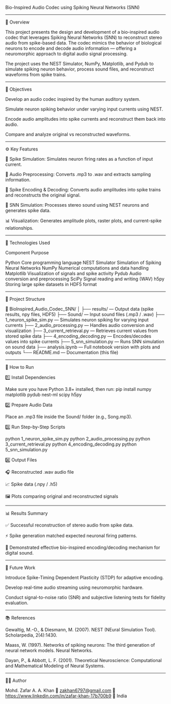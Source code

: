 Bio-Inspired Audio Codec using Spiking Neural Networks (SNN)

---

📘 Overview

This project presents the design and development of a bio-inspired audio codec that leverages Spiking Neural Networks (SNN) to reconstruct stereo audio from spike-based data.
The codec mimics the behavior of biological neurons to encode and decode audio information — offering a neuromorphic approach to digital audio signal processing.

The project uses the NEST Simulator, NumPy, Matplotlib, and Pydub to simulate spiking neuron behavior, process sound files, and reconstruct waveforms from spike trains.


---

🎯 Objectives

Develop an audio codec inspired by the human auditory system.

Simulate neuron spiking behavior under varying input currents using NEST.

Encode audio amplitudes into spike currents and reconstruct them back into audio.

Compare and analyze original vs reconstructed waveforms.



---

⚙️ Key Features

🧩 Spike Simulation: Simulates neuron firing rates as a function of input current.

🎵 Audio Preprocessing: Converts .mp3 to .wav and extracts sampling information.

🔁 Spike Encoding & Decoding: Converts audio amplitudes into spike trains and reconstructs the original signal.

🧠 SNN Simulation: Processes stereo sound using NEST neurons and generates spike data.

📊 Visualization: Generates amplitude plots, raster plots, and current-spike relationships.



---

🧩 Technologies Used

Component	Purpose

Python	Core programming language
NEST Simulator	Simulation of Spiking Neural Networks
NumPy	Numerical computations and data handling
Matplotlib	Visualization of signals and spike activity
Pydub	Audio conversion and preprocessing
SciPy	Signal reading and writing (WAV)
h5py	Storing large spike datasets in HDF5 format



---

🧠 Project Structure

📁 BioInspired_Audio_Codec_SNN/
│
├── results/ — Output data (spike results, npy files, HDF5)
├── Sound/ — Input sound files (.mp3 / .wav)
├── 1_neuron_spike_sim.py — Simulates neuron spiking for varying input currents
├── 2_audio_processing.py — Handles audio conversion and visualization
├── 3_current_retrieval.py — Retrieves current values from stored spike data
├── 4_encoding_decoding.py — Encodes/decodes values into spike currents
├── 5_snn_simulation.py — Runs SNN simulation on sound data
├── analysis.ipynb — Full notebook version with plots and outputs
└── README.md — Documentation (this file)


---

🚀 How to Run

1️⃣ Install Dependencies

Make sure you have Python 3.8+ installed, then run:
pip install numpy matplotlib pydub nest-ml scipy h5py

2️⃣ Prepare Audio Data

Place an .mp3 file inside the Sound/ folder (e.g., Song.mp3).

3️⃣ Run Step-by-Step Scripts

python 1_neuron_spike_sim.py
python 2_audio_processing.py
python 3_current_retrieval.py
python 4_encoding_decoding.py
python 5_snn_simulation.py

4️⃣ Output Files

🎧 Reconstructed .wav audio file

📈 Spike data (.npy / .h5)

🖼️ Plots comparing original and reconstructed signals



---

📊 Results Summary

✅ Successful reconstruction of stereo audio from spike data.

⚡ Spike generation matched expected neuronal firing patterns.

🧬 Demonstrated effective bio-inspired encoding/decoding mechanism for digital sound.



---

🔬 Future Work

Introduce Spike-Timing Dependent Plasticity (STDP) for adaptive encoding.

Develop real-time audio streaming using neuromorphic hardware.

Conduct signal-to-noise ratio (SNR) and subjective listening tests for fidelity evaluation.



---

📚 References

Gewaltig, M.-O., & Diesmann, M. (2007). NEST (NEural Simulation Tool). Scholarpedia, 2(4):1430.

Maass, W. (1997). Networks of spiking neurons: The third generation of neural network models. Neural Networks.

Dayan, P., & Abbott, L. F. (2001). Theoretical Neuroscience: Computational and Mathematical Modeling of Neural Systems.



---

🧑‍💻 Author

Mohd. Zafar A. A. Khan
📧 zakhan6797@gmail.com
🔗 https://www.linkedin.com/in/zafar-khan-17b700b9
📍 India

